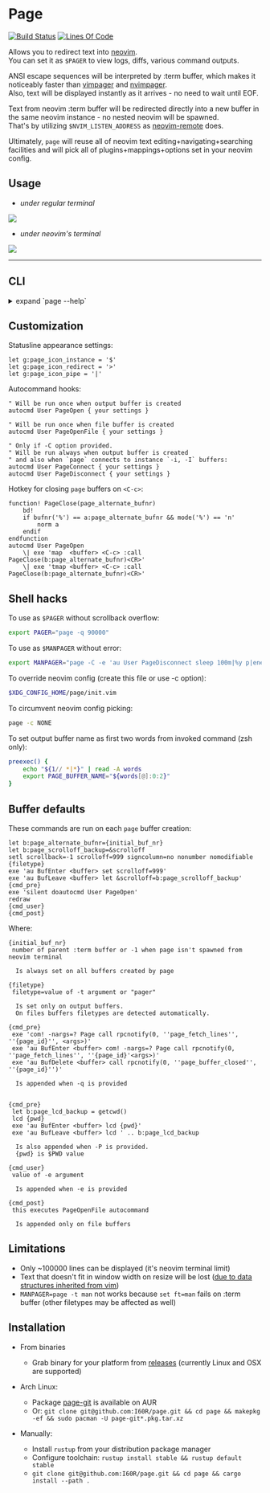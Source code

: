 # Page

[![Build Status](https://travis-ci.org/I60R/page.svg?branch=master)](https://travis-ci.org/I60R/page)
[![Lines Of Code](https://tokei.rs/b1/github/I60R/page)](https://github.com/I60R/page)

Allows you to redirect text into [neovim](https://github.com/neovim/neovim).  
You can set it as `$PAGER` to view logs, diffs, various command outputs.  
  
ANSI escape sequences will be interpreted by :term buffer, which makes it noticeably faster than [vimpager](https://github.com/rkitover/vimpager) and [nvimpager](https://github.com/lucc/nvimpager).  
Also, text will be displayed instantly as it arrives - no need to wait until EOF.  
  
Text from neovim :term buffer will be redirected directly into a new buffer in the same neovim instance - no nested neovim will be spawned.  
That's by utilizing `$NVIM_LISTEN_ADDRESS` as [neovim-remote](https://github.com/mhinz/neovim-remote) does.  
  
Ultimately, `page` will reuse all of neovim text editing+navigating+searching facilities and will pick all of plugins+mappings+options set in your neovim config.  

## Usage

* *under regular terminal*

![](https://imgur.com/lxDCPpn.gif)

* *under neovim's terminal*

![](https://i.imgur.com/rcLEM6X.gif)

---

## CLI

<details><summary> expand `page --help`</summary>

```text

USAGE:
    page [FLAGS] [OPTIONS] [files]...

FLAGS:
    -o               Create and use new output buffer (to display text from page stdin) [implied]
    -p               Print path to buffer pty (to redirect `command > /path/to/output`) [implied when page not piped]
    -P               Set $PWD as working dir for output buffer (to navigate paths with `gf`)
    -b               Return back to current buffer
    -B               Return back to current buffer and enter INSERT mode
    -f               Follow output instead of keeping top position (like `tail -f`)
    -F               Follow output instead of keeping top position also for each of <FILES>
    -W               Flush redirecting protection that prevents from producing junk and possible corruption of files by
                     invoking commands like "unset NVIM_LISTEN_ADDRESS && ls > $(page -E q)" where "$(page -E q)" part
                     not evaluates into /path/to/sink as expected but instead into neovim UI, which consists of a bunch
                     of escape characters and strings. Many useless files could be created then and even overwriting of
                     existed file might occur. To prevent that, a path to temporary directory is printed first, which
                     causes "command > directory ..." to fail early as it's impossible to redirect text into directory.
                     [env:PAGE_REDIRECTION_PROTECT: (0 to disable)]
    -C               Enable PageConnect PageDisconnect autocommands
    -r               Split right with ratio: window_width  * 3 / (<r-provided> + 1)
    -l               Split left  with ratio: window_width  * 3 / (<l-provided> + 1)
    -u               Split above with ratio: window_height * 3 / (<u-provided> + 1)
    -d               Split below with ratio: window_height * 3 / (<d-provided> + 1)
    -h, --help       Prints help information
    -V, --version    Prints version information

OPTIONS:
    -a <address>                 Neovim session address [env: NVIM_LISTEN_ADDRESS=/tmp/nvimycgkAf/0]
    -A <arguments>               Neovim arguments for new child process [env: NVIM_PAGE_ARGS=]
    -c <config>                  Neovim config path for new child process [file:$XDG_CONFIG_HOME/page/init.vim]
    -e <command>                 Run command in output buffer after it's created
    -E <command-post>            Run command in output buffer after it's created or connected as instance
    -i <instance>                Connect or create named output buffer. When connected, new content overwrites previous
    -I <instance-append>         Connect or create named output buffer. When connected, new content appends to previous
    -x <instance-close>          Close instance buffer with this name if exist [revokes implied options]
    -n <name>                    Set output buffer name (displayed in statusline) [env: PAGE_BUFFER_NAME=page -h]
    -t <filetype>                Set output buffer filetype (for syntax highlighting) [default: pager]
    -q <query-lines>             Enable on-demand stdin reading with :Page <query_lines> command [default: 0]
    -R <split-right-cols>        Split right and resize to <split_right_cols> columns
    -L <split-left-cols>         Split left  and resize to <split_left_cols>  columns
    -U <split-above-rows>        Split above and resize to <split_above_rows> rows
    -D <split-below-rows>        Split below and resize to <split_below_rows> rows

ARGS:
    <files>...    Open provided files in separate buffers [revokes implied options]
```

</details>

## Customization

Statusline appearance settings:

```viml
let g:page_icon_instance = '$'
let g:page_icon_redirect = '>'
let g:page_icon_pipe = '|'
```

Autocommand hooks:

```viml
" Will be run once when output buffer is created
autocmd User PageOpen { your settings }

" Will be run once when file buffer is created
autocmd User PageOpenFile { your settings }

" Only if -C option provided.
" Will be run always when output buffer is created
" and also when `page` connects to instance `-i, -I` buffers:
autocmd User PageConnect { your settings }
autocmd User PageDisconnect { your settings }
```

Hotkey for closing `page` buffers on `<C-c>`:

```viml
function! PageClose(page_alternate_bufnr)
    bd!
    if bufnr('%') == a:page_alternate_bufnr && mode('%') == 'n'
        norm a
    endif
endfunction
autocmd User PageOpen
    \| exe 'map  <buffer> <C-c> :call PageClose(b:page_alternate_bufnr)<CR>'
    \| exe 'tmap <buffer> <C-c> :call PageClose(b:page_alternate_bufnr)<CR>'
```

## Shell hacks

To use as `$PAGER` without scrollback overflow:

```zsh
export PAGER="page -q 90000"
```

To use as `$MANPAGER` without error:

```zsh
export MANPAGER="page -C -e 'au User PageDisconnect sleep 100m|%y p|enew! |bd! #|pu p|set ft=man'"
```

To override neovim config (create this file or use -c option):

```zsh
$XDG_CONFIG_HOME/page/init.vim
```

To circumvent neovim config picking:

```zsh
page -c NONE
```

To set output buffer name as first two words from invoked command (zsh only):

```zsh
preexec() {
    echo "${1// *|*}" | read -A words
    export PAGE_BUFFER_NAME="${words[@]:0:2}"
}
```

## Buffer defaults

These commands are run on each `page` buffer creation:

```viml
let b:page_alternate_bufnr={initial_buf_nr}
let b:page_scrolloff_backup=&scrolloff
setl scrollback=-1 scrolloff=999 signcolumn=no nonumber nomodifiable {filetype}
exe 'au BufEnter <buffer> set scrolloff=999'
exe 'au BufLeave <buffer> let &scrolloff=b:page_scrolloff_backup'
{cmd_pre}
exe 'silent doautocmd User PageOpen'
redraw
{cmd_user}
{cmd_post}
```

Where:

```viml
{initial_buf_nr}
 number of parent :term buffer or -1 when page isn't spawned from neovim terminal

  Is always set on all buffers created by page
```

```viml
{filetype}
 filetype=value of -t argument or "pager"

  Is set only on output buffers.
  On files buffers filetypes are detected automatically.
```

```viml
{cmd_pre}
 exe 'com! -nargs=? Page call rpcnotify(0, ''page_fetch_lines'', ''{page_id}'', <args>)'
 exe 'au BufEnter <buffer> com! -nargs=? Page call rpcnotify(0, ''page_fetch_lines'', ''{page_id}'<args>)'
 exe 'au BufDelete <buffer> call rpcnotify(0, ''page_buffer_closed'', ''{page_id}'')'

  Is appended when -q is provided


{cmd_pre}
 let b:page_lcd_backup = getcwd()
 lcd {pwd}
 exe 'au BufEnter <buffer> lcd {pwd}'
 exe 'au BufLeave <buffer> lcd ' .. b:page_lcd_backup

  Is also appended when -P is provided.
  {pwd} is $PWD value
```

```viml
{cmd_user}
 value of -e argument

  Is appended when -e is provided
```

```viml
{cmd_post}
 this executes PageOpenFile autocommand

  Is appended only on file buffers
```

## Limitations

* Only ~100000 lines can be displayed (it's neovim terminal limit)
* Text that doesn't fit in window width on resize will be lost ([due to data structures inherited from vim](https://github.com/neovim/neovim/issues/2514#issuecomment-580035346))
* `MANPAGER=page -t man` not works because `set ft=man` fails on :term buffer (other filetypes may be affected as well)

## Installation

* From binaries
  * Grab binary for your platform from [releases](https://github.com/I60R/page/releases) (currently Linux and OSX are supported)

* Arch Linux:
  * Package [page-git](https://aur.archlinux.org/packages/page-git/) is available on AUR
  * Or: `git clone git@github.com:I60R/page.git && cd page && makepkg -ef && sudo pacman -U page-git*.pkg.tar.xz`

* Manually:
  * Install `rustup` from your distribution package manager
  * Configure toolchain: `rustup install stable && rustup default stable`
  * `git clone git@github.com:I60R/page.git && cd page && cargo install --path .`
